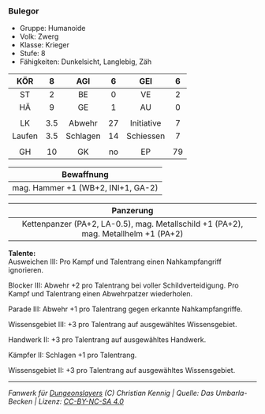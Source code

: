### Bulegor

- Gruppe: Humanoide
- Volk: Zwerg
- Klasse: Krieger
- Stufe: 8
- Fähigkeiten: Dunkelsicht, Langlebig, Zäh

|  KÖR   |  8  |   AGI    |  6  |    GEI     |  6  |
| :----: | :-: | :------: | :-: | :--------: | :-: |
|   ST   |  2  |    BE    |  0  |     VE     |  2  |
|   HÄ   |  9  |    GE    |  1  |     AU     |  0  |
|        |     |          |     |            |     |
|   LK   | 3.5 |  Abwehr  | 27  | Initiative |  7  |
| Laufen | 3.5 | Schlagen | 14  | Schiessen  |  7  |
|        |     |          |     |            |     |
|   GH   | 10  |    GK    | no  |     EP     | 79  |

|             Bewaffnung             |
| :--------------------------------: |
| mag. Hammer +1 (WB+2, INI+1, GA-2) |

|                                      Panzerung                                      |
| :---------------------------------------------------------------------------------: |
| Kettenpanzer (PA+2, LA-0.5), mag. Metallschild +1 (PA+2), mag. Metallhelm +1 (PA+2) |

**Talente:**  
Ausweichen III: Pro Kampf und Talentrang einen Nahkampfangriff ignorieren.

Blocker III: Abwehr +2 pro Talentrang bei voller Schildverteidigung. Pro Kampf und Talentrang einen Abwehrpatzer wiederholen.

Parade III: Abwehr +1 pro Talentrang gegen erkannte Nahkampfangriffe.

Wissensgebiet III: +3 pro Talentrang auf ausgewähltes Wissensgebiet.

Handwerk II: +3 pro Talentrang auf ausgewähltes Handwerk.

Kämpfer II: Schlagen +1 pro Talentrang.

Wissensgebiet II: +3 pro Talentrang auf ausgewähltes Wissensgebiet.

---

_Fanwerk für [Dungeonslayers](https://www.dungeonslayers.net/) (C) Christian Kennig | Quelle: Das Umbarla-Becken | Lizenz: [CC-BY-NC-SA 4.0](https://creativecommons.org/licenses/by-nc-sa/4.0/deed.de)_
